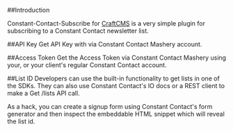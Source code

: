 ##Introduction

Constant-Contact-Subscribe for [CraftCMS](http://www.craftcms.com) is a very simple plugin for subscribing to a Constant Contact newsletter list.

##API Key
Get API Key with via Constant Contact Mashery account.

##Access Token
Get the Access Token via Constant Contact Mashery using your, or your client's regular Constant Contact account.

##List ID
Developers can use the built-in functionality to get lists in one of the SDKs. They can also use Constant Contact's IO docs or a REST client to make a Get /lists API call.

As a hack, you can create a signup form using Constant Contact's form generator and then inspect the embeddable HTML snippet which will reveal the list id.
